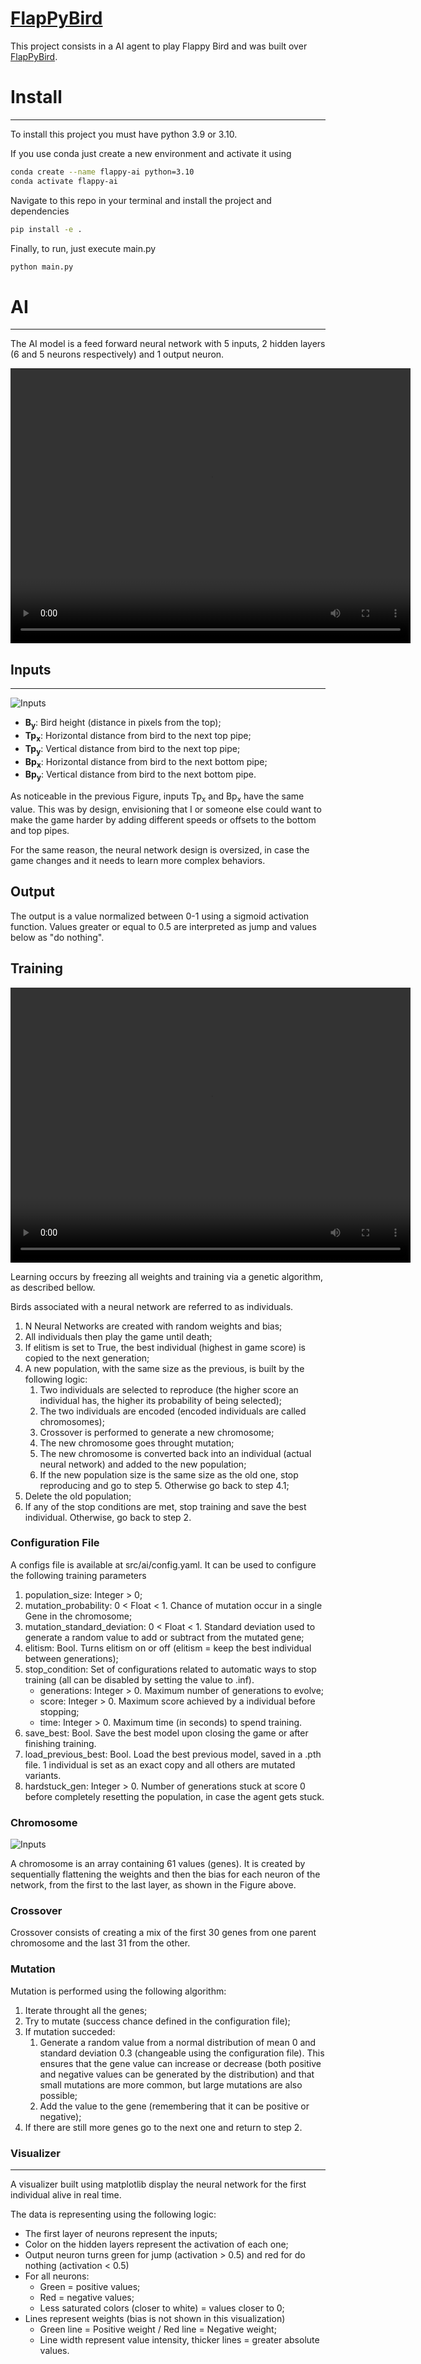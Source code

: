 [FlapPyBird](https://sourabhv.github.io/FlapPyBird)
===============

This project consists in a AI agent to play Flappy Bird and was built over [FlapPyBird](https://github.com/sourabhv/FlapPyBird).


# Install
---------

To install this project you must have python 3.9 or 3.10.

If you use conda just create a new environment and activate it using

```bash
conda create --name flappy-ai python=3.10
conda activate flappy-ai
```

Navigate to this repo in your terminal and install the project and dependencies

```bash
pip install -e .
```

Finally, to run, just execute main.py

```bash
python main.py
```

# AI
-----

The AI model is a feed forward neural network with 5 inputs, 2 hidden layers (6 and 5 neurons respectively) and 1 output neuron.

<video width="640" height="440" controls>
  <source src="readme_assets/demo.mp4" type="video/mp4">
</video>


## Inputs
----------

![Inputs](/readme_assets/inputs.png)

- **B<sub>y</sub>**: Bird height (distance in pixels from the top);
- **Tp<sub>x</sub>**: Horizontal distance from bird to the next top pipe;
- **Tp<sub>y</sub>**: Vertical distance from bird to the next top pipe;
- **Bp<sub>x</sub>**: Horizontal distance from bird to the next bottom pipe;
- **Bp<sub>y</sub>**: Vertical distance from bird to the next bottom pipe.

As noticeable in the previous Figure, inputs Tp<sub>x</sub> and Bp<sub>x</sub> have the same value. This was by design, envisioning that I or someone else could want to make the game harder by adding different speeds or offsets to the bottom and top pipes.

For the same reason, the neural network design is oversized, in case the game changes and it needs to learn more complex behaviors.

## Output

The output is a value normalized between 0-1 using a sigmoid activation function. Values greater or equal to 0.5 are interpreted as jump and values below as "do nothing".

## Training

<video width="640" height="440" controls>
  <source src="readme_assets/demo-training.mp4" type="video/mp4">
</video>

Learning occurs by freezing all weights and training via a genetic algorithm, as described bellow.

Birds associated with a neural network are referred to as individuals.

1. N Neural Networks are created with random weights and bias;
2. All individuals then play the game until death;
3. If elitism is set to True, the best individual (highest in game score) is copied to the next generation;
4. A new population, with the same size as the previous, is built by the following logic:
    1. Two individuals are selected to reproduce (the higher score an individual has, the higher its probability of being selected);
    2. The two individuals are encoded (encoded individuals are called chromosomes);
    3. Crossover is performed to generate a new chromosome;
    4. The new chromosome goes throught mutation;
    5. The new chromosome is converted back into an individual (actual neural network) and added to the new population;
    6. If the new population size is the same size as the old one, stop reproducing and go to step 5. Otherwise go back to step 4.1;
5. Delete the old population;
6. If any of the stop conditions are met, stop training and save the best individual. Otherwise, go back to step 2.

### Configuration File

A configs file is available at src/ai/config.yaml. It can be used to configure the following training parameters

1. population_size: Integer > 0;
2. mutation_probability: 0 < Float < 1. Chance of mutation occur in a single Gene in the chromosome;
3. mutation_standard_deviation: 0 < Float < 1. Standard deviation used to generate a random value to add or subtract from the mutated gene;
4. elitism: Bool. Turns elitism on or off (elitism = keep the best individual between generations);
5. stop_condition: Set of configurations related to automatic ways to stop training (all can be disabled by setting the value to .inf).
    - generations: Integer > 0. Maximum number of generations to evolve;
    - score: Integer > 0. Maximum score achieved by a individual before stopping;
    - time: Integer > 0. Maximum time (in seconds) to spend training.
6. save_best: Bool. Save the best model upon closing the game or after finishing training.
7. load_previous_best: Bool. Load the best previous model, saved in a .pth file. 1 individual is set as an exact copy and all others are mutated variants.
8. hardstuck_gen: Integer > 0. Number of generations stuck at score 0 before completely resetting the population, in case the agent gets stuck.

### Chromosome

![Inputs](/readme_assets/chromosome.png)

A chromosome is an array containing 61 values (genes). It is created by sequentially flattening the weights and then the bias for each neuron of the network, from the first to the last layer, as shown in the Figure above.

### Crossover

Crossover consists of creating a mix of the first 30 genes from one parent chromosome and the last 31 from the other.

### Mutation

Mutation is performed using the following algorithm:

1. Iterate throught all the genes;
2. Try to mutate (success chance defined in the configuration file);
3. If mutation succeded:
    1. Generate a random value from a normal distribution of mean 0 and standard deviation 0.3 (changeable using the configuration file). This ensures that the gene value can increase or decrease (both positive and negative values can be generated by the distribution) and that small mutations are more common, but large mutations are also possible;
    2. Add the value to the gene (remembering that it can be positive or negative);
4. If there are still more genes go to the next one and return to step 2.

### Visualizer
--------------

A visualizer built using matplotlib display the neural network for the first individual alive in real time.

The data is representing using the following logic:
- The first layer of neurons represent the inputs;
- Color on the hidden layers represent the activation of each one;
- Output neuron turns green for jump (activation > 0.5) and red for do nothing (activation < 0.5)
- For all neurons:
    - Green = positive values;
    - Red = negative values;
    - Less saturated colors (closer to white) = values closer to 0;
- Lines represent weights (bias is not shown in this visualization)
    - Green line = Positive weight / Red line = Negative weight;
    - Line width represent value intensity, thicker lines = greater absolute values.
